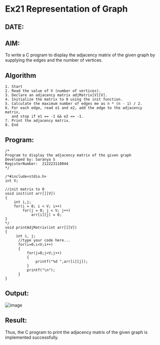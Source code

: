 # Ex21 Representation of Graph
## DATE:
## AIM:
To write a C program to display the adjacency matrix of the given graph by supplying the edges and the number of vertices.

## Algorithm
```
1. Start 
2. Read the value of V (number of vertices). 
3. Declare an adjacency matrix adjMatrix[V][V]. 
4. Initialize the matrix to 0 using the init function. 
5. Calculate the maximum number of edges me as n * (n - 1) / 2. 
6. For each edge, read e1 and e2, add the edge to the adjacency matrix,
   and stop if e1 == -1 && e2 == -1. 
7. Print the adjacency matrix. 
8. End 
```
## Program:
```
/*
Program to display the adjacency matrix of the given graph
Developed by: Saranya S
RegisterNumber:  212223110044
*/
```
```
/*#include<stdio.h>
int V;

//init matrix to 0
void init(int arr[][V])
{
    int i,j;
    for(i = 0; i < V; i++)
        for(j = 0; j < V; j++)
            arr[i][j] = 0;
}
*/
void printAdjMatrix(int arr[][V])
{
     int i, j;
      //type your code here...
      for(i=0;i<V;i++)
      {
          for(j=0;j<V;j++)
          {
              printf("%d ",arr[i][j]);
          }
          printf("\n");
      }
}
```

## Output:
![image](https://github.com/user-attachments/assets/d3a558ba-259f-4eb5-bdc1-b93f030e7f81)

## Result:
Thus, the C program to print the adjacency matrix of the given graph is implemented successfully.
